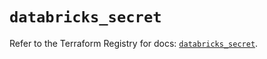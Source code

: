 # `databricks_secret`

Refer to the Terraform Registry for docs: [`databricks_secret`](https://registry.terraform.io/providers/databricks/databricks/1.83.0/docs/resources/secret).
